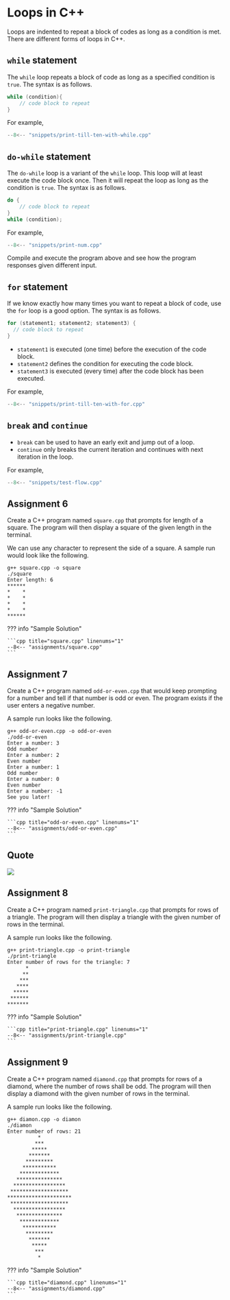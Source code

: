 # Loops in C++

Loops are indented to repeat a block of codes as long as a condition is met.
There are different forms of loops in C++.

## `while` statement

The `while` loop repeats a block of code as long as a specified condition is `true`.
The syntax is as follows.

```cpp
while (condition){
    // code block to repeat
}
```

For example,

```cpp title="print-till-ten-with-while.cpp" linenums="1"
--8<-- "snippets/print-till-ten-with-while.cpp"
```

## `do-while` statement

The `do-while` loop is a variant of the `while` loop. This loop will at least execute the code block once.
Then it will repeat the loop as long as the condition is `true`.
The syntax is as follows.

```cpp
do {
    // code block to repeat
}
while (condition);
```

For example,

```cpp title="print-num.cpp" linenums="1"
--8<-- "snippets/print-num.cpp"
```

Compile and execute the program above and see how the program responses given different input.

## `for` statement

If we know exactly how many times you want to repeat a block of code, use the `for` loop is a good option.
The syntax is as follows.

```cpp
for (statement1; statement2; statement3) {
  // code block to repeat
}
```

- `statement1` is executed (one time) before the execution of the code block.
- `statement2` defines the condition for executing the code block.
- `statement3` is executed (every time) after the code block has been executed.

For example,

```cpp title="print-till-ten-with-for.cpp" linenums="1"
--8<-- "snippets/print-till-ten-with-for.cpp"
```

## `break` and `continue`

- `break` can be used to have an early exit and jump out of a loop.
- `continue` only breaks the current iteration and continues with next iteration in the loop.

For example,

```cpp title="test-flow.cpp" linenums="1"
--8<-- "snippets/test-flow.cpp"
```

## Assignment 6

Create a C++ program named `square.cpp` that prompts for length of a square. The program will then display a square of the given length in the terminal.

We can use any character to represent the side of a square. A sample run would look like the following.

```terminal
g++ square.cpp -o square
./square
Enter length: 6
******
*    *
*    *
*    *
*    *
******
```

??? info "Sample Solution"

    ```cpp title="square.cpp" linenums="1"
    --8<-- "assignments/square.cpp"
    ```


## Assignment 7

Create a C++ program named `odd-or-even.cpp` that would keep prompting for a number and tell if that number is odd or even. The program exists if the user enters a negative number.

A sample run looks like the following.

```terminal
g++ odd-or-even.cpp -o odd-or-even
./odd-or-even
Enter a number: 3
Odd number
Enter a number: 2
Even number
Enter a number: 1
Odd number
Enter a number: 0
Even number
Enter a number: -1
See you later!
```

??? info "Sample Solution"

    ```cpp title="odd-or-even.cpp" linenums="1"
    --8<-- "assignments/odd-or-even.cpp"
    ```


## Quote

![](https://www.azquotes.com/picture-quotes/quote-practice-makes-perfect-after-a-long-time-of-practicing-our-work-will-become-natural-bruce-lee-92-45-55.jpg)


## Assignment 8

Create a C++ program named `print-triangle.cpp` that prompts for rows of a triangle. The program will then display a triangle with the given number of rows in the terminal.

A sample run looks like the following.

```terminal
g++ print-triangle.cpp -o print-triangle
./print-triangle
Enter number of rows for the triangle: 7
      *
     **
    ***
   ****
  *****
 ******
*******
```

??? info "Sample Solution"

    ```cpp title="print-triangle.cpp" linenums="1"
    --8<-- "assignments/print-triangle.cpp"
    ```

## Assignment 9

Create a C++ program named `diamond.cpp` that prompts for rows of a diamond, where the number of rows shall be odd. The program will then display a diamond with the given number of rows in the terminal.

A sample run looks like the following.

```terminal
g++ diamon.cpp -o diamon
./diamon
Enter number of rows: 21
          *
         ***
        *****
       *******
      *********
     ***********
    *************
   ***************
  *****************
 *******************
*********************
 *******************
  *****************
   ***************
    *************
     ***********
      *********
       *******
        *****
         ***
          *
```

??? info "Sample Solution"

    ```cpp title="diamond.cpp" linenums="1"
    --8<-- "assignments/diamond.cpp"
    ```
